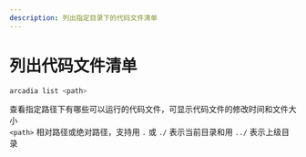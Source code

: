 ```yaml
---
description: 列出指定目录下的代码文件清单
---
```


# 列出代码文件清单

```bash
arcadia list <path>
```
查看指定路径下有哪些可以运行的代码文件，可显示代码文件的修改时间和文件大小  
`<path>`  相对路径或绝对路径，支持用 `.` 或 `./` 表示当前目录和用 `../` 表示上级目录
